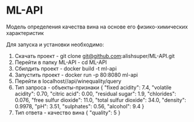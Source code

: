 # ML-API
Модель определения качества вина на основе его физико-химических характеристик

Для запуска и установки необходимо:
1. Скачать проект - git clone git@github.com:alishsuper/ML-API.git
2. Перейти в папку ML-API - cd ML-API
3. Сбилдить проект - docker build -t ml-api
4. Запустить проект - docker run -p 80:8080 ml-api
5. Перейти в localhost//api/winequality/query
6. Тип запроса - объекты-признаки
{
    "fixed acidity": 7.4,
    "volatile acidity": 0.70,
    "citric acid": 0.00,
    "residual sugar": 1.9,
    "chlorides": 0.076,
    "free sulfur dioxide": 11.0,
    "total sulfur dioxide": 34.0,
    "density": 0.9978,
    "pH": 3.51,
    "sulphates": 0.56,
    "alcohol": 9.4
}
7. Тип ответа - качество вина
{
    "quality": 5
}
